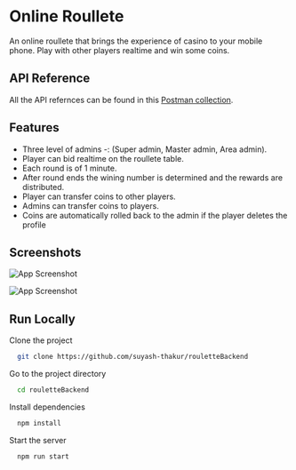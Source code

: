 
# Online Roullete

An online roullete that brings the experience of casino to your mobile phone. Play with other players realtime and win some coins.


## API Reference

All the API refernces can be found in this [Postman collection](https://documenter.getpostman.com/view/13480418/TWDZJGMj#6cff644e-50b4-464e-adef-5528ecd9202a).

  
## Features

- Three level of admins -: (Super admin, Master admin, Area admin).
- Player can bid realtime on the roullete table.
- Each round is of 1 minute.
- After round ends the wining number is determined and the rewards are distributed.
- Player can transfer coins to other players.
- Admins can transfer coins to players.
- Coins are automatically rolled back to the admin if the player deletes the profile

  
## Screenshots

![App Screenshot](https://res.cloudinary.com/diroilukd/image/upload/v1627222866/Screenshot_20210725-194502_JuniorTesla_jtif3u.jpg)

![App Screenshot](https://res.cloudinary.com/diroilukd/image/upload/v1627222946/Screenshot_20210725-194444_JuniorTesla_g1hjgr.jpg)

  
## Run Locally

Clone the project

```bash
  git clone https://github.com/suyash-thakur/rouletteBackend
```

Go to the project directory

```bash
  cd rouletteBackend
```

Install dependencies

```bash
  npm install
```

Start the server

```bash
  npm run start
```

  
